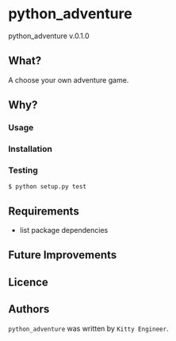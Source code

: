 # python_adventure
python_adventure v.0.1.0


## What?
A choose your own adventure game.

## Why?

### Usage

### Installation

### Testing
```
$ python setup.py test
```

## Requirements

- list package dependencies

## Future Improvements

## Licence

## Authors
`python_adventure` was written by `Kitty Engineer`.
